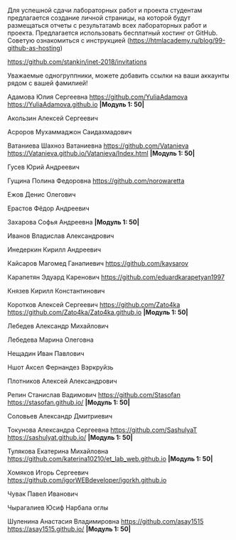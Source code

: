 
Для успешной сдачи лабораторных работ и проекта студентам предлагается создание личной страницы, на которой будут размещаться отчеты c результатамb всех лабораторных работ и проекта.
Предлагается использовать бесплатный хостинг от GitHub. Советую ознакомиться с инструкцией (https://htmlacademy.ru/blog/99-github-as-hosting)


https://github.com/stankin/inet-2018/invitations

Уважаемые одногруппники, можете добавить ссылки на ваши аккаунты рядом с вашей фамилией!

Адамова	Юлия	Сергеевна https://github.com/YuliaAdamova  https://YuliaAdamova.github.io <b>|Модуль 1: 50|</b>

Акользин	Алексей	Сергеевич

Асроров	Мухаммаджон	Саидахмадович

Ватаниева	Шахноз	Ватаниевна  https://github.com/Vatanieva https://Vatanieva.github.io/Vatanieva/Index.html <b>|Модуль 1: 50|</b>

Гусев	Юрий	Андреевич

Гущина	Полина	Федоровна    https://github.com/norowaretta

Ежов	Денис	Олегович

Ерастов	Фёдор	Андреевич

Захарова	Софья	Андреевна <b>|Модуль 1: 50|</b>

Иванов	Владислав	Александрович

Инедеркин	Кирилл	Андреевич

Кайсаров	Магомед	Ганапиевич   https://github.com/kaysarov

Карапетян	Эдуард	Каренович   https://github.com/eduardkarapetyan1997

Князев	Кирилл	Константинович

Коротков	Алексей	Сергеевич https://github.com/Zato4ka https://github.com/Zato4ka/Zato4ka.github.io <b>|Модуль 1: 50|</b>

Лебедев	Александр	Михайлович

Лебедева	Марина	Олеговна

Нещадин	Иван	Павлович

Ншот	Аксел Фeрнандез Вэркруйзь	

Плотников	Алексей	Александрович

Репин	Станислав	Вадимович  https://github.com/Stasofan  https://stasofan.github.io/ <b>|Модуль 1: 50|</b>

Соловьев	Александр	Дмитриевич

Токунова	Александра	Сергеевна https://github.com/SashulyaT  https://sashulyat.github.io/ <b>|Модуль 1: 50|</b>

Тулякова	Екатерина	Михайловна https://github.com/katerina10210/et_lab_web.github.io <b>|Модуль 1: 50|</b>

Хомяков	Игорь	Сергеевич  https://github.com/igorWEBdeveloper/igorkh.github.io

Чувак	Павел	Иванович

Чырагалиев	Юсиф	Нарбала оглы

Шуленина	Анастасия	Владимировна https://github.com/asay1515 https://asay1515.github.io/ <b>|Модуль 1: 50|</b>

